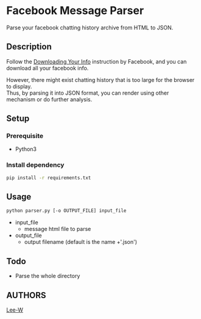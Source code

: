 # Facebook Message Parser
Parse your facebook chatting history archive from HTML to JSON.

## Description
Follow the [Downloading Your Info](https://www.facebook.com/help/131112897028467#) instruction by Facebook, and you can download all your facebook info.  

However, there might exist chatting history that is too large for the browser to display.  
Thus, by parsing it into JSON format, you can render using other mechanism or do further analysis.

## Setup

### Prerequisite
- Python3

### Install dependency

```sh
pip install -r requirements.txt
```


## Usage

```sh
python parser.py [-o OUTPUT_FILE] input_file
```

- input_file
    - message html file to parse
- output_file
    - output filename (default is the name +'.json')  


## Todo
- Parse the whole directory

## AUTHORS
[Lee-W](https://github.com/Lee-W)